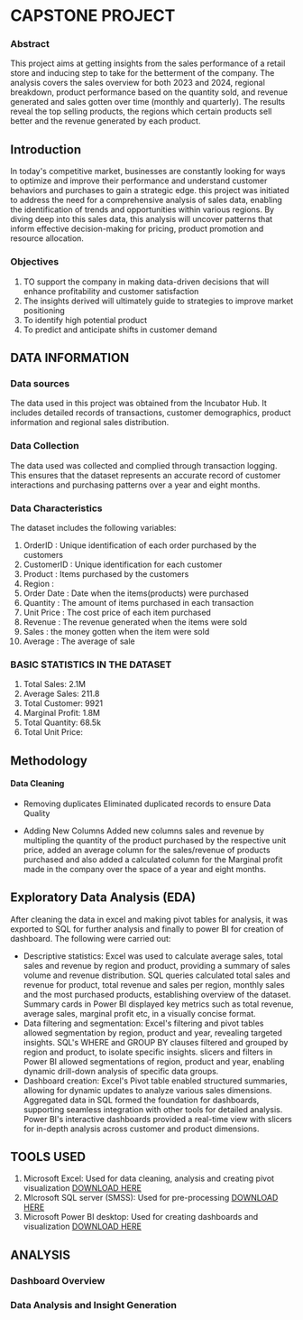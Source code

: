 # CAPSTONE PROJECT

### Abstract 
This project aims at getting insights from the sales performance of a retail store and inducing step to take for the betterment of the company. The analysis covers the sales overview for both 2023 and 2024, regional breakdown, product performance based on the quantity sold, and revenue generated and sales gotten over time (monthly and quarterly). The results reveal the top selling products, the regions which certain products sell better and the revenue generated by each product.

## Introduction 
In today's competitive market, businesses are constantly looking for ways to optimize and improve their performance and understand customer behaviors and purchases to gain a strategic edge. this project was initiated to address the need for a comprehensive analysis of sales data, enabling the identification of trends and opportunities within various regions. By diving deep into this sales data, this analysis will uncover patterns that inform effective decision-making for pricing, product promotion and resource allocation.

### Objectives
1. TO support the company in making data-driven decisions that will enhance profitability and customer satisfaction
2. The insights derived will ultimately guide to strategies to improve market positioning
3. To identify high potential product
4. To predict and anticipate shifts in customer demand


## DATA INFORMATION
### Data sources
The data used in this project was obtained from the Incubator Hub. It includes detailed records of transactions, customer demographics, product information and regional sales distribution.

### Data Collection
The data used was collected and complied through transaction logging. This ensures that the dataset represents an accurate record of customer interactions and purchasing patterns over a year and eight months.

### Data Characteristics
The dataset includes the following variables:
1. OrderID : Unique identification of each order purchased by the customers
2. CustomerID : Unique identification for each customer
3. Product : Items purchased by the customers
4. Region : 
5. Order Date : Date when the items(products) were purchased
6. Quantity : The amount of items purchased in each transaction
7. Unit Price : The cost price of each item purchased
8. Revenue : The revenue generated when the items were sold
9. Sales : the money gotten when the item were sold
10. Average : The average of sale

### BASIC STATISTICS IN THE DATASET
1. Total Sales: 2.1M
2. Average Sales: 211.8
3. Total Customer: 9921
4. Marginal Profit: 1.8M
5. Total Quantity: 68.5k
6. Total Unit Price: 

## Methodology
#### Data Cleaning
* Removing duplicates
Eliminated duplicated records to ensure Data Quality

* Adding New Columns
Added new columns sales and revenue by multipling the quantity of the product purchased by the respective unit price, added an average column for the sales/revenue of products purchased and also added a calculated column for the Marginal profit made in the company over the space of a year and eight months.

## Exploratory Data Analysis (EDA)
After cleaning the data in excel and making pivot tables for analysis, it was exported to SQL for further analysis and finally to power BI for creation of dashboard. The following were carried out: 
* Descriptive statistics: Excel was used to calculate average sales, total sales and revenue by region and product, providing a summary of sales volume and revenue distribution. SQL queries calculated total sales and revenue for product, total revenue and sales per region, monthly sales and the most purchased products, establishing overview of the dataset. Summary cards in Power BI displayed key metrics such as total revenue, average sales, marginal profit etc, in a visually concise format.
* Data filtering and segmentation: Excel's filtering and pivot tables allowed segmentation by region, product and year, revealing targeted insights. SQL's WHERE and GROUP BY clauses filtered and grouped by region and product, to isolate specific insights. slicers and filters in Power BI allowed segmentations of region, product and year, enabling dynamic drill-down analysis of specific data groups.
* Dashboard creation: Excel's Pivot table enabled structured summaries, allowing for dynamic updates to analyze various sales dimensions. Aggregated data in SQL formed the foundation for dashboards, supporting seamless integration with other tools for detailed analysis. Power BI's interactive dashboards provided a real-time view with slicers for in-depth analysis across customer and product dimensions.

## TOOLS USED
1. Microsoft Excel: Used for data cleaning, analysis and creating pivot visualization [DOWNLOAD HERE](HTTP://WWW.MICROSOFT.COM/EN-US/MICROSOFT-365/EXCEL)
2. MIcrosoft SQL server (SMSS): Used for pre-processing [DOWNLOAD HERE](HTTP://WWW.MICROSOFT.COM/EN-US/SQL-SERVER/SQL-SERVER-DOWNLOADS)
3. Microsoft Power BI desktop: Used for creating dashboards and visualization [DOWNLOAD HERE](HTTP://WWW.MICROSOFT.COM/EN-US/DOWNLOAD/DETAILS.ASPX?ID=58494)

## ANALYSIS
### Dashboard Overview

### Data Analysis and Insight Generation




